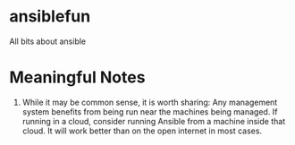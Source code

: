 # ansiblefun
All bits about ansible

# Meaningful Notes
1. While it may be common sense, it is worth sharing: Any management system benefits from being run near the machines
being managed. If running in a cloud, consider running Ansible from a machine inside that cloud. It will work better than on the open internet in most cases.
